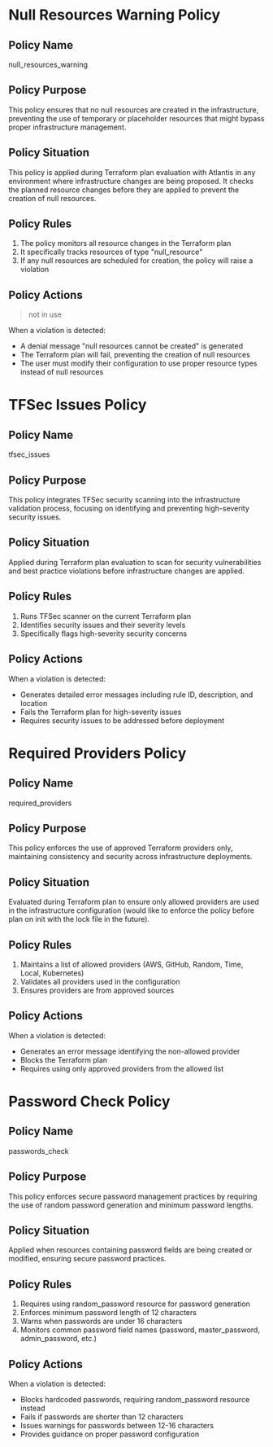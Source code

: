 # Null Resources Warning Policy

## Policy Name
null_resources_warning

## Policy Purpose
This policy ensures that no null resources are created in the infrastructure, preventing the use of temporary or placeholder resources that might bypass proper infrastructure management.

## Policy Situation
This policy is applied during Terraform plan evaluation with Atlantis in any environment where infrastructure changes are being proposed. It checks the planned resource changes before they are applied to prevent the creation of null resources.

## Policy Rules
1. The policy monitors all resource changes in the Terraform plan
2. It specifically tracks resources of type "null_resource"
3. If any null resources are scheduled for creation, the policy will raise a violation

## Policy Actions

> not in use

When a violation is detected:
- A denial message "null resources cannot be created" is generated
- The Terraform plan will fail, preventing the creation of null resources
- The user must modify their configuration to use proper resource types instead of null resources

# TFSec Issues Policy

## Policy Name
tfsec_issues

## Policy Purpose
This policy integrates TFSec security scanning into the infrastructure validation process, focusing on identifying and preventing high-severity security issues.

## Policy Situation
Applied during Terraform plan evaluation to scan for security vulnerabilities and best practice violations before infrastructure changes are applied.

## Policy Rules
1. Runs TFSec scanner on the current Terraform plan
2. Identifies security issues and their severity levels
3. Specifically flags high-severity security concerns

## Policy Actions
When a violation is detected:
- Generates detailed error messages including rule ID, description, and location
- Fails the Terraform plan for high-severity issues
- Requires security issues to be addressed before deployment

# Required Providers Policy

## Policy Name
required_providers

## Policy Purpose
This policy enforces the use of approved Terraform providers only, maintaining consistency and security across infrastructure deployments.

## Policy Situation
Evaluated during Terraform plan to ensure only allowed providers are used in the infrastructure configuration (would like to enforce the policy before plan on init with the lock file in the future).

## Policy Rules
1. Maintains a list of allowed providers (AWS, GitHub, Random, Time, Local, Kubernetes)
2. Validates all providers used in the configuration
3. Ensures providers are from approved sources

## Policy Actions
When a violation is detected:
- Generates an error message identifying the non-allowed provider
- Blocks the Terraform plan
- Requires using only approved providers from the allowed list

# Password Check Policy

## Policy Name
passwords_check

## Policy Purpose
This policy enforces secure password management practices by requiring the use of random password generation and minimum password lengths.

## Policy Situation
Applied when resources containing password fields are being created or modified, ensuring secure password practices.

## Policy Rules
1. Requires using random_password resource for password generation
2. Enforces minimum password length of 12 characters
3. Warns when passwords are under 16 characters
4. Monitors common password field names (password, master_password, admin_password, etc.)

## Policy Actions
When a violation is detected:
- Blocks hardcoded passwords, requiring random_password resource instead
- Fails if passwords are shorter than 12 characters
- Issues warnings for passwords between 12-16 characters
- Provides guidance on proper password configuration
